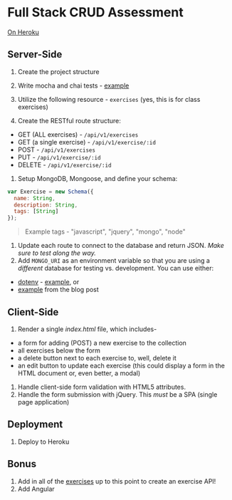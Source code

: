 # Full Stack CRUD Assessment

[On Heroku](https://crudtwo.herokuapp.com/)

## Server-Side

1. Create the project structure

1. Write mocha and chai tests - [example](http://mherman.org/blog/2015/09/10/testing-node-js-with-mocha-and-chai/#.VfXQblNViko)

1. Utilize the following resource - `exercises` (yes, this is for class exercises)

1. Create the RESTful route structure:
  - GET (ALL exercises) - `/api/v1/exercises`
  - GET (a single exercise) - `/api/v1/exercise/:id`
  - POST - `/api/v1/exercises`
  - PUT - `/api/v1/exercise/:id`
  - DELETE - `/api/v1/exercise/:id`
1. Setup MongoDB, Mongoose, and define your schema:

  ```javascript
  var Exercise = new Schema({
    name: String,
    description: String,
    tags: [String]
  });
  ```

  > Example tags - "javascript", "jquery", "mongo", "node"

1. Update each route to connect to the database and return JSON. *Make sure to test along the way.*
1. Add `MONGO_URI` as an environment variable so that you are using a *different* database for testing vs. development. You can use either:

  - [dotenv](https://www.npmjs.com/package/dotenv) - [example](https://github.com/gSchool/g11-course-curriculum/blob/master/week10/10_exercises/_solutions/crud-assessment/server/models/beer.js#L12), or
  - [example](http://mherman.org/blog/2015/09/10/testing-node-js-with-mocha-and-chai/#hooks) from the blog post

## Client-Side

1. Render a single *index.html* file, which includes-
  - a form for adding (POST) a new exercise to the collection
  - all exercises below the form
  - a delete button next to each exercise to, well, delete it
  - an edit button to update each exercise (this could display a form in the HTML document or, even better, a modal)
1. Handle client-side form validation with HTML5 attributes.
1. Handle the form submission with jQuery. This *must* be a SPA (single page application)

## Deployment

1. Deploy to Heroku

## Bonus

1. Add in all of the [exercises](https://students.galvanize.com/instructor/cohorts/15/cohort_exercises) up to this point to create an exercise API!
1. Add Angular
